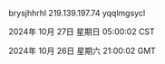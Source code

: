 brysjhhrhl 219.139.197.74 yqqlmgsycl

2024年 10月 27日 星期日 05:00:02 CST

2024年 10月 26日 星期六 21:00:02 GMT
